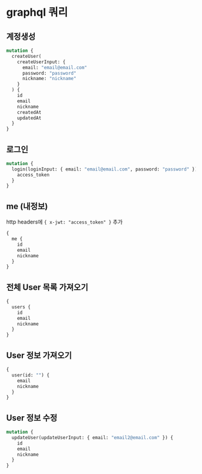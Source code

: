 # graphql 쿼리

## 계정생성

```graphql
mutation {
  createUser(
    createUserInput: {
      email: "email@email.com"
      password: "password"
      nickname: "nickname"
    }
  ) {
    id
    email
    nickname
    createdAt
    updatedAt
  }
}
```

## 로그인

```graphql
mutation {
  login(loginInput: { email: "email@email.com", password: "password" }) {
    access_token
  }
}
```

## me (내정보)

http headers에 `{ x-jwt: "access_token" }` 추가

```graphql
{
  me {
    id
    email
    nickname
  }
}
```

## 전체 User 목록 가져오기

```graphql
{
  users {
    id
    email
    nickname
  }
}
```

## User 정보 가져오기

```graphql
{
  user(id: "") {
    email
    nickname
  }
}
```

## User 정보 수정

```graphql
mutation {
  updateUser(updateUserInput: { email: "email2@email.com" }) {
    id
    email
    nickname
  }
}
```
